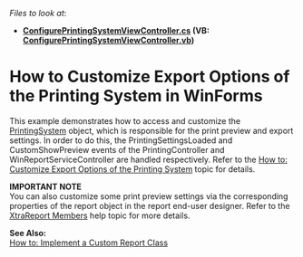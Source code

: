 <!-- default file list -->
*Files to look at*:

* **[ConfigurePrintingSystemViewController.cs](./CS/WinSolution.Module.Win/ConfigurePrintingSystemViewController.cs) (VB: [ConfigurePrintingSystemViewController.vb](./VB/WinSolution.Module.Win/ConfigurePrintingSystemViewController.vb))**
<!-- default file list end -->
# How to Customize Export Options of the Printing System in WinForms


<p>This example demonstrates how to access and customize the <a href="http://documentation.devexpress.com/#WindowsForms/DevExpressXtraPrintingPrintingSystemMembersTopicAll">PrintingSystem</a> object, which is responsible for the print preview and export settings. In order to do this, the PrintingSettingsLoaded and CustomShowPreview events of the PrintingController and WinReportServiceController are handled respectively. Refer to the <a href="http://documentation.devexpress.com/#Xaf/CustomDocument3283">How to: Customize Export Options of the Printing System</a> topic for details.</p>
<p><strong>IMPORTANT NOTE</strong><br /> You can also customize some print preview settings via the corresponding properties of the report object in the report end-user designer. Refer to the <a href="http://documentation.devexpress.com/#XtraReports/DevExpressXtraReportsUIXtraReportMembersTopicAll">XtraReport Members</a> help topic for more details.</p>
<p><strong>See Also:</strong><br /><a href="https://www.devexpress.com/Support/Center/p/E1855">How to: Implement a Custom Report Class</a></p>

<br/>


